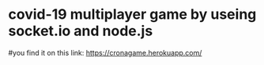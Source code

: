 # covid-19 multiplayer game by useing socket.io and node.js
#you find it on this link: https://cronagame.herokuapp.com/

